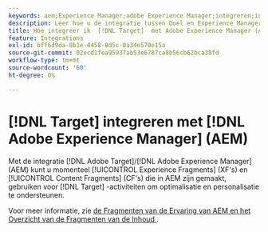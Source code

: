 ```yaml
---
keywords: aem;Experience Manager;adobe Experience Manager;integreren;integratie
description: Leer hoe u de integratie tussen Doel en Experience Manager kunt gebruiken.
title: Hoe integreer ik  [!DNL Target]  met Adobe Experience Manager (AEM)?
feature: Integrations
exl-id: bff6d9da-8b1e-4458-8d5c-0a34e570e15a
source-git-commit: 02ecd1fea95937ab53e6787ca8b56cb62bca38fd
workflow-type: tm+mt
source-wordcount: '60'
ht-degree: 0%

---
```


# [!DNL Target] integreren met [!DNL Adobe Experience Manager] (AEM)

Met de integratie [!DNL Adobe Target]/[!DNL Adobe Experience Manager] (AEM) kunt u momenteel [!UICONTROL Experience Fragments] (XF&#39;s) en [!UICONTROL Content Fragments] (CF&#39;s) die in AEM zijn gemaakt, gebruiken voor [!DNL Target] -activiteiten om optimalisatie en personalisatie te ondersteunen.

Voor meer informatie, zie [&#x200B; de Fragmenten van de Ervaring van AEM en het Overzicht van de Fragmenten van de Inhoud &#x200B;](/help/main/c-integrating-target-with-mac/aem/aem-experience-and-content-fragments.md).
